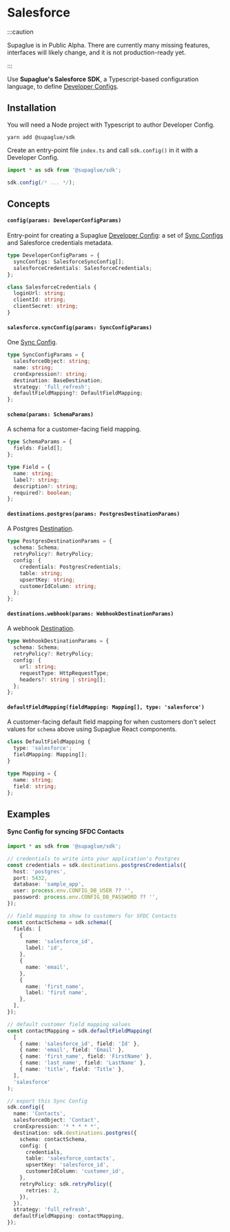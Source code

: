 # Salesforce

:::caution

Supaglue is in Public Alpha. There are currently many missing features, interfaces will likely change, and it is not production-ready yet.

:::

Use **Supaglue's Salesforce SDK**, a Typescript-based configuration language, to define [Developer Configs](concepts/developer_config).

## Installation

You will need a Node project with Typescript to author Developer Config.

```shell
yarn add @supaglue/sdk
```

Create an entry-point file `index.ts` and call `sdk.config()` in it with a Developer Config.

```typescript
import * as sdk from '@supaglue/sdk';

sdk.config(/* ... */);
```

## Concepts

#### `config(params: DeveloperConfigParams)`

Entry-point for creating a Supaglue [Developer Config](concepts/developer_config): a set of [Sync Configs](concepts/developer_config#sync-config) and Salesforce credentials metadata.

```typescript
type DeveloperConfigParams = {
  syncConfigs: SalesforceSyncConfig[];
  salesforceCredentials: SalesforceCredentials;
};

class SalesforceCredentials {
  loginUrl: string;
  clientId: string;
  clientSecret: string;
}
```

#### `salesforce.syncConfig(params: SyncConfigParams)`

One [Sync Config](concepts/developer_config).

```typescript
type SyncConfigParams = {
  salesforceObject: string;
  name: string;
  cronExpression?: string;
  destination: BaseDestination;
  strategy: 'full_refresh';
  defaultFieldMapping?: DefaultFieldMapping;
};
```

#### `schema(params: SchemaParams)`

A schema for a customer-facing field mapping.

```typescript
type SchemaParams = {
  fields: Field[];
};

type Field = {
  name: string;
  label?: string;
  description?: string;
  required?: boolean;
};
```

#### `destinations.postgres(params: PostgresDestinationParams)`

A Postgres [Destination](concepts/destination).

```typescript
type PostgresDestinationParams = {
  schema: Schema;
  retryPolicy?: RetryPolicy;
  config: {
    credentials: PostgresCredentials;
    table: string;
    upsertKey: string;
    customerIdColumn: string;
  };
};
```

#### `destinations.webhook(params: WebhookDestinationParams)`

A webhook [Destination](concepts/destination).

```typescript
type WebhookDestinationParams = {
  schema: Schema;
  retryPolicy?: RetryPolicy;
  config: {
    url: string;
    requestType: HttpRequestType;
    headers?: string | string[];
  };
};
```

#### `defaultFieldMapping(fieldMapping: Mapping[], type: 'salesforce')`

A customer-facing default field mapping for when customers don't select values for `schema` above using Supaglue React components.

```typescript
class DefaultFieldMapping {
  type: 'salesforce';
  fieldMapping: Mapping[];
}

type Mapping = {
  name: string;
  field: string;
};
```

## Examples

#### Sync Config for syncing SFDC Contacts

```typescript
import * as sdk from '@supaglue/sdk';

// credentials to write into your application's Postgres
const credentials = sdk.destinations.postgresCredentials({
  host: 'postgres',
  port: 5432,
  database: 'sample_app',
  user: process.env.CONFIG_DB_USER ?? '',
  password: process.env.CONFIG_DB_PASSWORD ?? '',
});

// field mapping to show to customers for SFDC Contacts
const contactSchema = sdk.schema({
  fields: [
    {
      name: 'salesforce_id',
      label: 'id',
    },
    {
      name: 'email',
    },
    {
      name: 'first_name',
      label: 'first name',
    },
  ],
});

// default customer field mapping values
const contactMapping = sdk.defaultFieldMapping(
  [
    { name: 'salesforce_id', field: 'Id' },
    { name: 'email', field: 'Email' },
    { name: 'first_name', field: 'FirstName' },
    { name: 'last_name', field: 'LastName' },
    { name: 'title', field: 'Title' },
  ],
  'salesforce'
);

// export this Sync Config
sdk.config({
  name: 'Contacts',
  salesforceObject: 'Contact',
  cronExpression: '* * * * *',
  destination: sdk.destinations.postgres({
    schema: contactSchema,
    config: {
      credentials,
      table: 'salesforce_contacts',
      upsertKey: 'salesforce_id',
      customerIdColumn: 'customer_id',
    },
    retryPolicy: sdk.retryPolicy({
      retries: 2,
    }),
  }),
  strategy: 'full_refresh',
  defaultFieldMapping: contactMapping,
});
```
